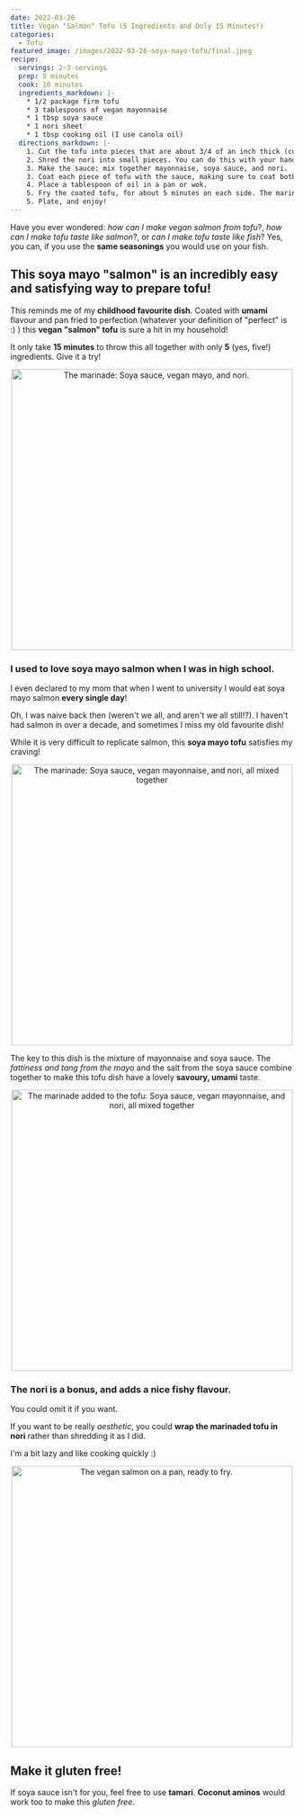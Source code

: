 ```yaml
---
date: 2022-03-26
title: Vegan "Salmon" Tofu (5 Ingredients and Only 15 Minutes!)
categories:
  - Tofu
featured_image: /images/2022-03-26-soya-mayo-tofu/final.jpeg
recipe:
  servings: 2-3 servings
  prep: 5 minutes
  cook: 10 minutes
  ingredients_markdown: |-
    * 1/2 package firm tofu
    * 3 tablespoons of vegan mayonnaise
    * 1 tbsp soya sauce
    * 1 nori sheet
    * 1 tbsp cooking oil (I use canola oil)
  directions_markdown: |-
    1. Cut the tofu into pieces that are about 3/4 of an inch thick (cubes, squares, or whatever you like!).
    2. Shred the nori into small pieces. You can do this with your hands or you can cut it with a knife.
    3. Make the sauce: mix together mayonnaise, soya sauce, and nori.
    3. Coat each piece of tofu with the sauce, making sure to coat both sides.
    4. Place a tablespoon of oil in a pan or wok.
    5. Fry the coated tofu, for about 5 minutes on each side. The marinade and tofu should lose some water, and look a bit crispy.
    5. Plate, and enjoy!
---
```


Have you ever wondered: *how can I make vegan salmon from tofu*?, *how can I make tofu taste like salmon*?, or *can I make tofu taste like fish*? Yes, you can, if you use the **same seasonings** you would use on your fish.

## This soya mayo "salmon" is an incredibly easy and satisfying way to prepare tofu!

This reminds me of my **childhood favourite dish**. Coated with **umami** flavour and pan fried to perfection (whatever your definition of "perfect" is :) ) this **vegan "salmon" tofu** is sure a hit in my household!

It only take **15 minutes** to throw this all together with only **5** (yes, five!) ingredients. Give it a try! 

<p align="center">
<img src="/images/2022-03-26-soya-mayo-tofu/ingredients.jpeg" width="500"
alt="The marinade: Soya sauce, vegan mayo, and nori.">
</p>

### I used to love soya mayo salmon when I was in high school.

I even declared to my mom that when I went to university I would eat soya mayo salmon **every single day**!

Oh, I was naive back then (weren't we all, and aren't we all still!?). I haven't had salmon in over a decade, and sometimes I miss my old favourite dish!

While it is very difficult to replicate salmon, this **soya mayo tofu** satisfies my craving!

<p align="center">
<img src="/images/2022-03-26-soya-mayo-tofu/sauce.jpeg" width="500"
alt="The marinade: Soya sauce, vegan mayonnaise, and nori, all mixed together">
</p>

The key to this dish is the mixture of mayonnaise and soya sauce. The *fattiness and tang from the mayo* and the salt from the soya sauce combine together to make this tofu dish have a lovely **savoury, umami** taste.

<p align="center">
<img src="/images/2022-03-26-soya-mayo-tofu/mixed.jpeg" width="500"
alt="The marinade added to the tofu: Soya sauce, vegan mayonnaise, and nori, all mixed together">
</p>

### The nori is a bonus, and adds a nice fishy flavour.

You could omit it if you want.

If you want to be really *aesthetic*, you could **wrap the marinaded tofu in nori** rather than shredding it as I did.

I'm a bit lazy and like cooking quickly :)

<p align="center">
<img src="/images/2022-03-26-soya-mayo-tofu/prefry.jpeg" width="500"
alt="The vegan salmon on a pan, ready to fry.">
</p>

## Make it gluten free! 

If soya sauce isn't for you, feel free to use **tamari**. **Coconut aminos** would work too to make this *gluten free*. 